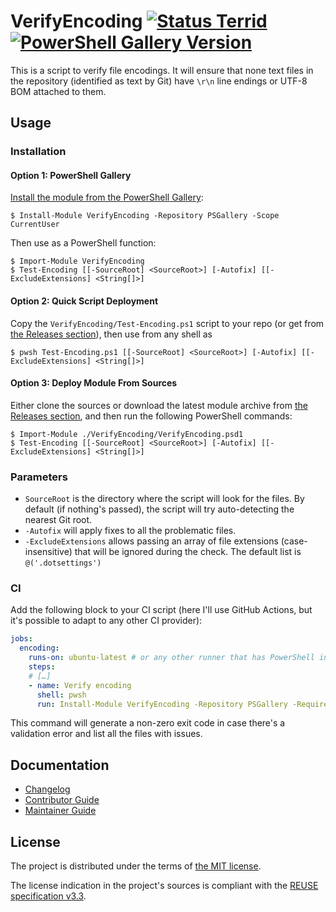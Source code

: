 <!--
SPDX-FileCopyrightText: 2025 VerifyEncoding contributors <https://github.com/ForNeVeR/VerifyEncoding>

SPDX-License-Identifier: MIT
-->

VerifyEncoding [![Status Terrid][status-terrid]][andivionian-status-classifier] [![PowerShell Gallery Version][badge.powershell-gallery]][install.powershell-gallery]
==============
This is a script to verify file encodings. It will ensure that none text files in the repository (identified as text by Git) have `\r\n` line endings or UTF-8 BOM attached to them.

Usage
-----
### Installation
#### Option 1: PowerShell Gallery
[Install the module from the PowerShell Gallery][install.powershell-gallery]:
```console
$ Install-Module VerifyEncoding -Repository PSGallery -Scope CurrentUser
```

Then use as a PowerShell function:
```
$ Import-Module VerifyEncoding
$ Test-Encoding [[-SourceRoot] <SourceRoot>] [-Autofix] [[-ExcludeExtensions] <String[]>]
```

#### Option 2: Quick Script Deployment
Copy the `VerifyEncoding/Test-Encoding.ps1` script to your repo (or get from [the Releases section][releases]),
then use from any shell as
```console
$ pwsh Test-Encoding.ps1 [[-SourceRoot] <SourceRoot>] [-Autofix] [[-ExcludeExtensions] <String[]>]
```

#### Option 3: Deploy Module From Sources
Either clone the sources or download the latest module archive from [the Releases section][releases],
and then run the following PowerShell commands:
```console
$ Import-Module ./VerifyEncoding/VerifyEncoding.psd1
$ Test-Encoding [[-SourceRoot] <SourceRoot>] [-Autofix] [[-ExcludeExtensions] <String[]>]
```

### Parameters
- `SourceRoot` is the directory where the script will look for the files. By default (if nothing's passed), the script will try auto-detecting the nearest Git root.
- `-Autofix` will apply fixes to all the problematic files.
- `-ExcludeExtensions` allows passing an array of file extensions (case-insensitive) that will be ignored during the check. The default list is `@('.dotsettings')`

### CI
Add the following block to your CI script (here I'll use GitHub Actions, but it's possible to adapt to any other CI provider):
```yaml
jobs:
  encoding:
    runs-on: ubuntu-latest # or any other runner that has PowerShell installed
    steps:
    # […]
    - name: Verify encoding
      shell: pwsh
      run: Install-Module VerifyEncoding -Repository PSGallery -RequiredVersion 2.2.0 -Force && Test-Encoding <parameters go here>
```
This command will generate a non-zero exit code in case there's a validation error and list all the files with issues.

Documentation
-------------
- [Changelog][docs.changelog]
- [Contributor Guide][docs.contributing]
- [Maintainer Guide][docs.maintaining]

License
-------
The project is distributed under the terms of [the MIT license][docs.license].

The license indication in the project's sources is compliant with the [REUSE specification v3.3][reuse.spec].

[andivionian-status-classifier]: https://andivionian.fornever.me/v1/#status-terrid-
[badge.powershell-gallery]: https://img.shields.io/powershellgallery/v/VerifyEncoding
[docs.changelog]: CHANGELOG.md
[docs.contributing]: CONTRIBUTING.md
[docs.license]: LICENSE.txt
[docs.maintaining]: MAINTAINING.md
[install.powershell-gallery]: https://www.powershellgallery.com/packages/VerifyEncoding
[releases]: https://github.com/ForNeVeR/VerifyEncoding/releases
[reuse.spec]: https://reuse.software/spec-3.3/
[status-terrid]: https://img.shields.io/badge/status-terrid-green.svg
